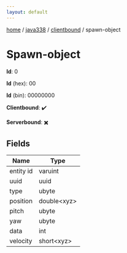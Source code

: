 ```yaml
---
layout: default
---
```


[home](/)  /  [java338](/protocol/java338)  /  [clientbound](/protocol/java338/clientbound)  /  spawn-object

# Spawn-object

**Id**: 0

**Id** (hex): 00

**Id** (bin): 00000000

**Clientbound**: ✔️

**Serverbound**: ✖️

## Fields

Name | Type
---|---
entity id | varuint
uuid | uuid
type | ubyte
position | double&lt;xyz&gt;
pitch | ubyte
yaw | ubyte
data | int
velocity | short&lt;xyz&gt;

